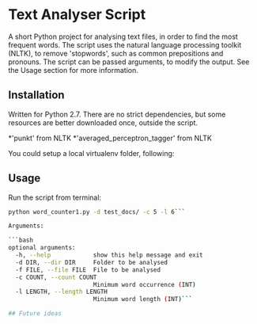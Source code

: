 # Text Analyser Script

A short Python project for analysing text files, in order to find the most frequent words. The script uses the natural language processing toolkit (NLTK), to remove 'stopwords', such as common prepositions and pronouns. The script can be passed arguments, to modify the output. See the Usage section for more information. 

## Installation

Written for Python 2.7. There are no strict dependencies, but some resources are better downloaded once, outside the script.

*'punkt' from NLTK
*'averaged_perceptron_tagger' from NLTK

You could setup a local virtualenv folder, following:

    

## Usage

Run the script from terminal:

```bash
python word_counter1.py -d test_docs/ -c 5 -l 6```

Arguments:

```bash
optional arguments:
  -h, --help            show this help message and exit
  -d DIR, --dir DIR     Folder to be analysed
  -f FILE, --file FILE  File to be analysed
  -c COUNT, --count COUNT
                        Minimum word occurrence (INT)
  -l LENGTH, --length LENGTH
                        Minimum word length (INT)```

## Future ideas

